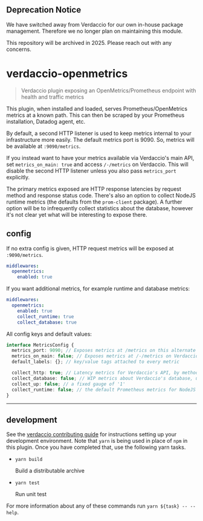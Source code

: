 ## Deprecation Notice
We have switched away from Verdaccio for our own in-house package management.
Therefore we no longer plan on maintaining this module.

This repository will be archived in 2025. Please reach out with any concerns.

# verdaccio-openmetrics

> Verdaccio plugin exposing an OpenMetrics/Prometheus endpoint with health and traffic metrics

This plugin, when installed and loaded,
  serves Prometheus/OpenMetrics metrics at a known path.
This can then be scraped by your Prometheus installation, Datadog agent, etc.

By default, a second HTTP listener is used
  to keep metrics internal to your infrastructure more easily.
The default metrics port is 9090.
So, metrics will be available at `:9090/metrics`.

If you instead want to have your metrics available via Verdaccio's main API,
set `metrics_on_main: true` and access `/-/metrics` on Verdaccio.
This will disable the second HTTP listener unless you also pass `metrics_port` explicitly.

The primary metrics exposed are HTTP response latencies by request method and response status code.
There's also an option to collect NodeJS runtime metrics
  (the defaults from the `prom-client` package).
A further option will be to infrequently collect statistics about the database,
  however it's not clear yet what will be interesting to expose there.

## config

If no extra config is given, HTTP request metrics will be exposed at `:9090/metrics`.

```yaml
middlewares:
  openmetrics:
    enabled: true
```

If you want additional metrics, for example runtime and database metrics:

```yaml
middlewares:
  openmetrics:
    enabled: true
    collect_runtime: true
    collect_database: true
```

All config keys and default values:

```typescript
interface MetricsConfig {
  metrics_port: 9090; // Exposes metrics at /metrics on this alternate port
  metrics_on_main: false; // Exposes metrics at /-/metrics on Verdaccio
  default_labels: {}; // key/value tags attached to every metric

  collect_http: true; // Latency metrics for Verdaccio's API, by method and status code
  collect_database: false; // WIP metrics about Verdaccio's database, updated infrequently
  collect_up: false; // a fixed gauge of '1'
  collect_runtime: false; // the default Prometheus metrics for NodeJS processes
}
```

---

## development

See the [verdaccio contributing guide](https://github.com/verdaccio/verdaccio/blob/master/CONTRIBUTING.md) for instructions setting up your development environment.
Note that `yarn` is being used in place of `npm` in this plugin.
Once you have completed that, use the following yarn tasks.

  - `yarn build`

    Build a distributable archive

  - `yarn test`

    Run unit test

For more information about any of these commands run `yarn ${task} -- --help`.
